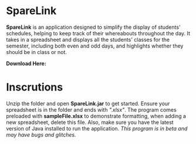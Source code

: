 # SpareLink

**SpareLink** is an application designed to simplify the display of students' schedules, helping to keep track of their whereabouts throughout the day. It takes in a spreadsheet and displays all the students' classes for the semester, including both even and odd days, and highlights whether they should be in class or not.

**Download Here:** 

# Inscrutions

Unzip the folder and open **SpareLink.jar** to get started. Ensure your spreadsheet is in the folder and ends with *".xlsx"*. The program comes preloaded with **sampleFile.xlsx** to demonstrate formatting, when adding a new spreadsheet, delete this file. Also, make sure you have the latest version of Java installed to run the application. *This program is in beta and may have bugs and glitches.*
